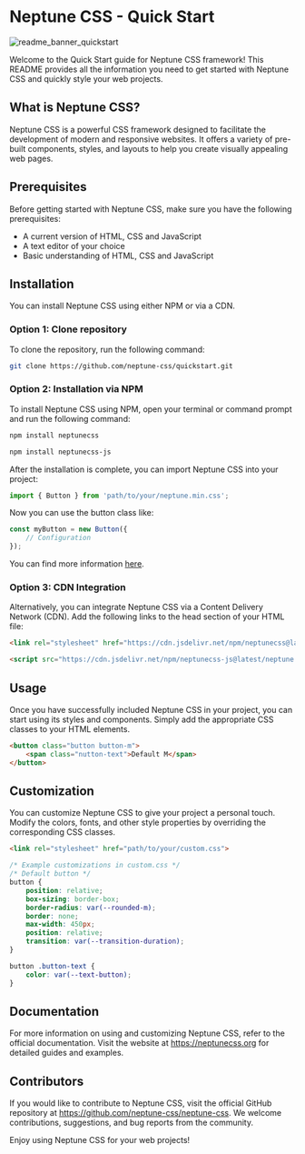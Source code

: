 # Neptune CSS - Quick Start

![readme_banner_quickstart](https://github.com/neptune-css/quick-start/assets/122671813/eea1e862-256c-41ed-b092-d73ca339cf1e)


Welcome to the Quick Start guide for Neptune CSS framework! This README provides all the information you need to get started with Neptune CSS and quickly style your web projects.

## What is Neptune CSS?

Neptune CSS is a powerful CSS framework designed to facilitate the development of modern and responsive websites. It offers a variety of pre-built components, styles, and layouts to help you create visually appealing web pages.

## Prerequisites

Before getting started with Neptune CSS, make sure you have the following prerequisites:

- A current version of HTML, CSS and JavaScript
- A text editor of your choice
- Basic understanding of HTML, CSS and JavaScript

## Installation

You can install Neptune CSS using either NPM or via a CDN.

### Option 1: Clone repository

To clone the repository, run the following command:

```bash
git clone https://github.com/neptune-css/quickstart.git
```

### Option 2: Installation via NPM

To install Neptune CSS using NPM, open your terminal or command prompt and run the following command:

```bash
npm install neptunecss
```

```bash
npm install neptunecss-js
```

After the installation is complete, you can import Neptune CSS into your project:

```javascript
import { Button } from 'path/to/your/neptune.min.css';
```

Now you can use the button class like:

```javascript
const myButton = new Button({
    // Configuration
});
```

You can find more information [here](https://neptune-css.gitbook.io/neptune-css-docs/neptune-js).

### Option 3: CDN Integration

Alternatively, you can integrate Neptune CSS via a Content Delivery Network (CDN). Add the following links to the head section of your HTML file:

```html
<link rel="stylesheet" href="https://cdn.jsdelivr.net/npm/neptunecss@latest/neptune.min.css">
```

```html
<script src="https://cdn.jsdelivr.net/npm/neptunecss-js@latest/neptune.min.js"></script>
```

## Usage

Once you have successfully included Neptune CSS in your project, you can start using its styles and components. Simply add the appropriate CSS classes to your HTML elements.

```html
<button class="button button-m">
    <span class="nutton-text">Default M</span>
</button>
```

## Customization

You can customize Neptune CSS to give your project a personal touch. Modify the colors, fonts, and other style properties by overriding the corresponding CSS classes.

```html
<link rel="stylesheet" href="path/to/your/custom.css">
```

```css
/* Example customizations in custom.css */
/* Default button */
button {
    position: relative;
    box-sizing: border-box;
    border-radius: var(--rounded-m);
    border: none;
    max-width: 450px;
    position: relative;
    transition: var(--transition-duration);
}

button .button-text {
    color: var(--text-button);
}
```

## Documentation

For more information on using and customizing Neptune CSS, refer to the official documentation. Visit the website at https://neptunecss.org for detailed guides and examples.

## Contributors

If you would like to contribute to Neptune CSS, visit the official GitHub repository at https://github.com/neptune-css/neptune-css. We welcome contributions, suggestions, and bug reports from the community.

Enjoy using Neptune CSS for your web projects!
